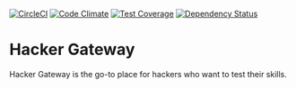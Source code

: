 [![CircleCI](https://circleci.com/gh/juampi/hackergateway.svg?style=svg)](https://circleci.com/gh/juampi/hackergateway)
[![Code Climate](https://codeclimate.com/github/juampi/hackergateway/badges/gpa.svg)](https://codeclimate.com/github/juampi/hackergateway)
[![Test Coverage](https://codeclimate.com/github/juampi/hackergateway/badges/coverage.svg)](https://codeclimate.com/github/juampi/hackergateway/coverage)
[![Dependency Status](https://gemnasium.com/badges/github.com/juampi/hackergateway.svg)](https://gemnasium.com/github.com/juampi/hackergateway)

# Hacker Gateway

Hacker Gateway is the go-to place for hackers who want to test their skills.
